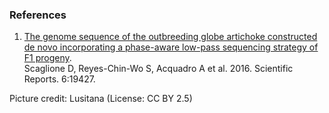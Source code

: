 ### References

1.  [The genome sequence of the outbreeding globe artichoke constructed
    de novo incorporating a phase-aware low-pass sequencing strategy of
    F1 progeny](http://europepmc.org/abstract/MED/26786968).\
    Scaglione D, Reyes-Chin-Wo S, Acquadro A et al. 2016. Scientific
    Reports. 6:19427.

Picture credit: Lusitana (License: CC BY 2.5)
